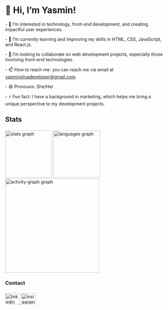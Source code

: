 <h1 align="left">👋 Hi, I’m Yasmin!</h1>

<p align="left">- 👀 I’m interested in technology, front-end development, and creating impactful user experiences.</p>
<p align="left">- 🌱 I’m currently learning and improving my skills in HTML, CSS, JavaScript, and React.js.</p> 
<p align="left">- 💞️ I’m looking to collaborate on web development projects, especially those involving front-end technologies.</p>
<p align="left">- 📫 How to reach me: you can reach me via email at <a href="mailto:yasminsilvadeveloper@gmail.com" target="_blank">yasminsilvadeveloper@gmail.com</a>.</p>
<p align="left">- 😄 Pronouns: She/Her</p>
<p align="left">- ⚡ Fun fact: I have a background in marketing, which helps me bring a unique perspective to my development projects.</p>

<h2 align="left">Stats</h2>

###

<div align="left">
  <img src="https://github-readme-stats.vercel.app/api?username=yasminsilva1&hide_title=false&hide_rank=false&show_icons=true&include_all_commits=true&count_private=true&disable_animations=false&theme=merko&locale=en&hide_border=false&order=1" height="150" alt="stats graph"  />
  <img src="https://github-readme-stats.vercel.app/api/top-langs?username=yasminsilva1&locale=en&hide_title=false&layout=compact&card_width=320&langs_count=5&theme=merko&hide_border=false&order=2" height="150" alt="languages graph"  />
  <img src="https://github-readme-activity-graph.vercel.app/graph?username=yasminsilva1&radius=16&theme=merko&area=true&order=5" height="300" alt="activity-graph graph"  />
</div>

###

<h3 align="left">Contact</h3>

###

<div align="left">
  <a href="https://www.linkedin.com/in/yasminsilvadev/" target="_blank">
    <img src="https://raw.githubusercontent.com/maurodesouza/profile-readme-generator/master/src/assets/icons/social/linkedin/default.svg" width="47" height="35" alt="linkedin logo"  />
  </a>
  <a href="https://www.instagram.com/_yasminluana/" target="_blank">
    <img src="https://raw.githubusercontent.com/maurodesouza/profile-readme-generator/master/src/assets/icons/social/instagram/default.svg" width="47" height="35" alt="instagram logo"  />
  </a>
</div>

###

<!---
yasminsilva1/yasminsilva1 is a ✨ special ✨ repository because its `README.md` (this file) appears on your GitHub profile.
You can click the Preview link to take a look at your changes.
--->
